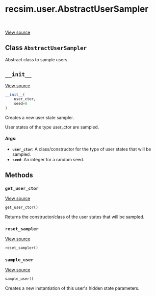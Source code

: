 <div itemscope itemtype="http://developers.google.com/ReferenceObject">
<meta itemprop="name" content="recsim.user.AbstractUserSampler" />
<meta itemprop="path" content="Stable" />
<meta itemprop="property" content="__init__"/>
<meta itemprop="property" content="get_user_ctor"/>
<meta itemprop="property" content="reset_sampler"/>
<meta itemprop="property" content="sample_user"/>
</div>

# recsim.user.AbstractUserSampler

<table class="tfo-notebook-buttons tfo-api" align="left">
</table>

<a target="_blank" href="https://github.com/google-research/recsim/recsim/user.py">View
source</a>

## Class `AbstractUserSampler`

Abstract class to sample users.

<!-- Placeholder for "Used in" -->

<h2 id="__init__"><code>__init__</code></h2>

<a target="_blank" href="https://github.com/google-research/recsim/recsim/user.py">View
source</a>

```python
__init__(
    user_ctor,
    seed=0
)
```

Creates a new user state sampler.

User states of the type user_ctor are sampled.

#### Args:

*   <b>`user_ctor`</b>: A class/constructor for the type of user states that
    will be sampled.
*   <b>`seed`</b>: An integer for a random seed.

## Methods

<h3 id="get_user_ctor"><code>get_user_ctor</code></h3>

<a target="_blank" href="https://github.com/google-research/recsim/recsim/user.py">View
source</a>

```python
get_user_ctor()
```

Returns the constructor/class of the user states that will be sampled.

<h3 id="reset_sampler"><code>reset_sampler</code></h3>

<a target="_blank" href="https://github.com/google-research/recsim/recsim/user.py">View
source</a>

```python
reset_sampler()
```

<h3 id="sample_user"><code>sample_user</code></h3>

<a target="_blank" href="https://github.com/google-research/recsim/recsim/user.py">View
source</a>

```python
sample_user()
```

Creates a new instantiation of this user's hidden state parameters.
